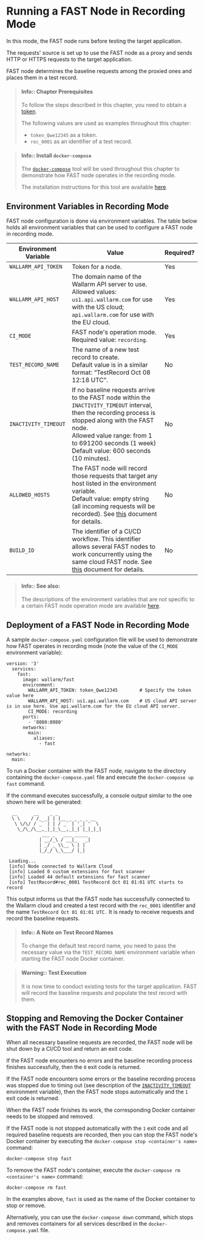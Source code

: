 [doc-allowed-hosts]:                ../operations/env-variables.md#limiting-the-number-of-requests-to-be-recorded
[doc-get-token]:                    prerequisites.md#anchor-token
[doc-concurrent-pipelines]:         ci-mode-concurrent-pipelines.md
[doc-env-variables]:                ../operations/env-variables.md

[anchor-recording-variables]:       #environment-variables-in-recording-mode

[link-docker-compose]:              https://docs.docker.com/compose/
[link-docker-compose-install]:      https://docs.docker.com/compose/install/

#  Running a FAST Node in Recording Mode

In this mode, the FAST node runs before testing the target application.

The requests' source is set up to use the FAST node as a proxy and sends HTTP or HTTPS requests to the target application.

FAST node determines the baseline requests among the proxied ones and places them in a test record. 

>   #### Info:: Chapter Prerequisites
>   
>   To follow the steps described in this chapter, you need to obtain a [token][doc-get-token].
>   
>   The following values are used as examples throughout this chapter:
>   *   `token_Qwe12345` as a token.
>   *   `rec_0001` as an identifier of a test record.

<!-- -->

>   #### Info:: Install `docker-compose`
>   
>   The [`docker-compose`][link-docker-compose] tool will be used throughout this chapter to demonstrate how FAST node operates in the recording mode.
>   
>   The installation instructions for this tool are available [here][link-docker-compose-install].

## Environment Variables in Recording Mode

FAST node configuration is done via environment variables. The table below holds all environment variables that can be used to configure a FAST node in recording mode.

| Environment Variable   | Value  | Required? |
|--------------------	| --------	| -----------	|
| `WALLARM_API_TOKEN`  	| Token for a node. | Yes |
| `WALLARM_API_HOST`   	| The domain name of the Wallarm API server to use. <br>Allowed values: <br>`us1.api.wallarm.com` for use with the US cloud;<br>`api.wallarm.com` for use with the EU cloud.| Yes |
| `CI_MODE`            	| FAST node's operation mode. <br>Required value: `recording`. | Yes |
| `TEST_RECORD_NAME`   	| The name of a new test record to create. <br>Default value is in a similar format: “TestRecord Oct 08 12:18 UTC”. | No |
| `INACTIVITY_TIMEOUT` 	| If no baseline requests arrive to the FAST node within the `INACTIVITY_TIMEOUT` interval, then the recording process is stopped along with the FAST node.<br>Allowed value range: from 1 to 691200 seconds (1 week)<br>Default value: 600 seconds (10 minutes). | No |
| `ALLOWED_HOSTS`       | The FAST node will record those requests that target any host listed in the environment variable. <br>Default value: empty string (all incoming requests will be recorded). See [this][doc-allowed-hosts] document for details.| No |
| `BUILD_ID` | The identifier of a CI/CD workflow. This identifier allows several FAST nodes to work concurrently using the same cloud FAST node. See [this][doc-concurrent-pipelines] document for details.| No |

<!-- -->

>   #### Info:: See also:
>   
>   The descriptions of the environment variables that are not specific to a certain FAST node operation mode are available [here][doc-env-variables].

<!-- -->

## Deployment of a FAST Node in Recording Mode

A sample `docker-compose.yaml` configuration file will be used to demonstrate how FAST operates in recording mode (note the value of the `CI_MODE` environment variable):

```
version: '3'
  services:
    fast:                                        
      image: wallarm/fast
      environment:
        WALLARM_API_TOKEN: token_Qwe12345        # Specify the token value here
        WALLARM_API_HOST: us1.api.wallarm.com    # US cloud API server is in use here. Use api.wallarm.com for the EU cloud API server.
        CI_MODE: recording
      ports:
        - '8080:8080'                              
      networks:
        main:
          aliases:
            - fast

networks:
  main:
```

To run a Docker container with the FAST node, navigate to the directory containing the `docker-compose.yaml` file and execute the `docker-compose up fast` command.

If the command executes successfully, a console output similar to the one shown here will be generated:

```
  __      __    _ _
  \ \    / /_ _| | |__ _ _ _ _ __
   \ \/\/ / _` | | / _` | '_| '  \
    \_/\_/\__,_|_|_\__,_|_| |_|_|_|
             ___ _   ___ _____
            | __/_\ / __|_   _|
            | _/ _ \\__ \ | |
            |_/_/ \_\___/ |_|
 
 Loading...
 [info] Node connected to Wallarm Cloud
 [info] Loaded 0 custom extensions for fast scanner
 [info] Loaded 44 default extensions for fast scanner
 [info] TestRecord#rec_0001 TestRecord Oct 01 01:01 UTC starts to record

```

This output informs us that the FAST node has successfully connected to the Wallarm cloud and created a test record with the `rec_0001` identifier and the name `TestRecord Oct 01 01:01 UTC.` It is ready to receive requests and record the baseline requests.

>   #### Info:: A Note on Test Record Names
>   
>   To change the default test record name, you need to pass the necessary value via the `TEST_RECORD_NAME` environment variable when starting the FAST node Docker container.

<!-- -->

>   #### Warning:: Test Execution
>   
>   It is now time to conduct existing tests for the target application. FAST will record the baseline requests and populate the test record with them.


## Stopping and Removing the Docker Container with the FAST Node in Recording Mode

When all necessary baseline requests are recorded, the FAST node will be shut down by a CI/CD tool and return an exit code.

If the FAST node encounters no errors and the baseline recording process finishes successfully, then the `0` exit code is returned.

If the FAST node encounters some errors or the baseline recording process was stopped due to timing out (see description of the [`INACTIVITY_TIMEOUT`][anchor-recording-variables] environment variable), then the FAST node stops automatically and the `1` exit code is returned.

When the FAST node finishes its work, the corresponding Docker container needs to be stopped and removed.

If the FAST node is not stopped automatically with the `1` exit code and all required baseline requests are recorded, then you can stop the FAST node's Docker container by executing the `docker-compose stop <container's name>` command:

```
docker-compose stop fast
```

To remove the FAST node's container, execute the `docker-compose rm <container's name>` command:

```
docker-compose rm fast
```

In the examples above, `fast` is used as the name of the Docker container to stop or remove.

Alternatively, you can use the `docker-compose down` command, which stops and removes containers for all services described in the `docker-compose.yaml` file.
